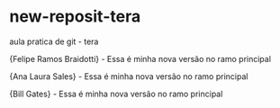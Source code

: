 # new-reposit-tera

aula pratica de git - tera

{Felipe Ramos Braidotti} - Essa é minha nova versão no ramo principal

{Ana Laura Sales} - Essa é minha nova versão no ramo principal

{Bill Gates} - Essa é minha nova versão no ramo principal
